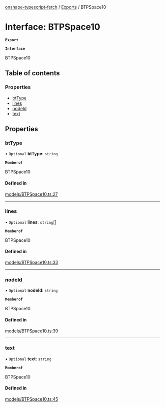[onshape-typescript-fetch](../README.md) / [Exports](../modules.md) / BTPSpace10

# Interface: BTPSpace10

**`Export`**

**`Interface`**

BTPSpace10

## Table of contents

### Properties

- [btType](BTPSpace10.md#bttype)
- [lines](BTPSpace10.md#lines)
- [nodeId](BTPSpace10.md#nodeid)
- [text](BTPSpace10.md#text)

## Properties

### btType

• `Optional` **btType**: `string`

**`Memberof`**

BTPSpace10

#### Defined in

[models/BTPSpace10.ts:27](https://github.com/toebes/onshape-typescript-fetch/blob/3e11ae1/models/BTPSpace10.ts#L27)

___

### lines

• `Optional` **lines**: `string`[]

**`Memberof`**

BTPSpace10

#### Defined in

[models/BTPSpace10.ts:33](https://github.com/toebes/onshape-typescript-fetch/blob/3e11ae1/models/BTPSpace10.ts#L33)

___

### nodeId

• `Optional` **nodeId**: `string`

**`Memberof`**

BTPSpace10

#### Defined in

[models/BTPSpace10.ts:39](https://github.com/toebes/onshape-typescript-fetch/blob/3e11ae1/models/BTPSpace10.ts#L39)

___

### text

• `Optional` **text**: `string`

**`Memberof`**

BTPSpace10

#### Defined in

[models/BTPSpace10.ts:45](https://github.com/toebes/onshape-typescript-fetch/blob/3e11ae1/models/BTPSpace10.ts#L45)
